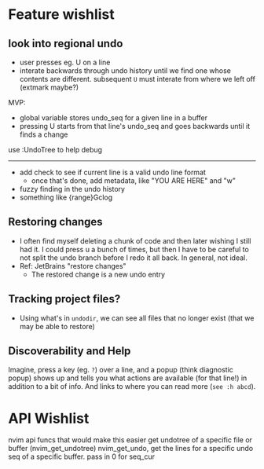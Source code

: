 # Feature wishlist
## look into regional undo
* user presses eg. U on a line
* interate backwards through undo history until we find one whose contents
  are different. subsequent `U` must interate from where we left off (extmark maybe?)

MVP:
* global variable stores undo_seq for a given line in a buffer
* pressing U starts from that line's undo_seq and goes backwards until it finds a change

use :UndoTree to help debug

---

* add check to see if current line is a valid undo line format
    * once that's done, add metadata, like "YOU ARE HERE" and "w"
* fuzzy finding in the undo history
* something like {range}Gclog

## Restoring changes
* I often find myself deleting a chunk of code and then later wishing I still
  had it. I could press u a bunch of times, but then I have to be careful to
  not split the undo branch before I redo it all back. In general, not ideal.
* Ref: JetBrains "restore changes"
    * The restored change is a new undo entry

## Tracking project files?
* Using what's in `undodir`, we can see all files that no longer exist (that we
  may be able to restore)

## Discoverability and Help
Imagine, press a key (eg. `?`) over a line, and a popup (think diagnostic
popup) shows up and tells you what actions are available (for that line!) in addition to a bit
of info. And links to where you can read more (`see :h abcd`).

# API Wishlist
nvim api funcs that would make this easier
get undotree of a specific file or buffer (nvim_get_undotree)
nvim_get_undo, get the lines for a specific undo seq of a specific buffer. pass in 0 for seq_cur


